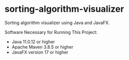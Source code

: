 # sorting-algorithm-visualizer
Sorting algorithm visualizer using Java and JavaFX.


Software Necessary for Running This Project: 
- Java 11.0.12 or higher
- Apache Maven 3.8.5 or higher
- JavaFX version 17 or higher

